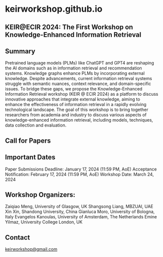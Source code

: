 # keirworkshop.github.io

## KEIR@ECIR 2024: The First Workshop on Knowledge-Enhanced Information Retrieval


## Summary

Pretrained language models (PLMs) like ChatGPT and GPT4 are reshaping the AI domains such as in information retrieval and recommendation systems. Knowledge graphs enhance PLMs by incorporating external knowledge. Despite advancements, current information retrieval systems struggle with semantic nuances, context relevance, and domain-specific issues.  To bridge these gaps, we propose the Knowledge-Enhanced Information Retrieval workshop (KEIR @ ECIR 2024) as a platform to discuss innovative approaches that integrate external knowledge, aiming to enhance the effectiveness of information retrieval in a rapidly evolving technological landscape. The goal of this workshop is to bring together researchers from academia and industry to discuss various aspects of knowledge-enhanced information retrieval, including models, techniques, data collection and evaluation.

## Call for Papers


## Important Dates

Paper Submissions Deadline: January 17, 2024 (11:59 PM, AoE)
Acceptance Notification: February 17, 2024 (11:59 PM, AoE)
Workshop Date: March 24, 2024

## Workshop Organizers:

Zaiqiao Meng, University of Glasgow, UK
Shangsong Liang, MBZUAI, UAE
Xin Xin, Shandong University, China
Gianluca Moro, University of Bologna, Italy
Evangelos Kanoulas, University of Amsterdam, The Netherlands
Emine Yilmaz, University College London, UK

## Contact

keirworkshop@gmail.com


